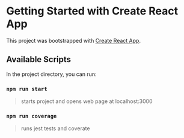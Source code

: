 # Getting Started with Create React App

This project was bootstrapped with [Create React App](https://github.com/facebook/create-react-app).

## Available Scripts

In the project directory, you can run:

### `npm run start`
> starts project and opens web page at localhost:3000

### `npm run coverage`
> runs jest tests and coverate
